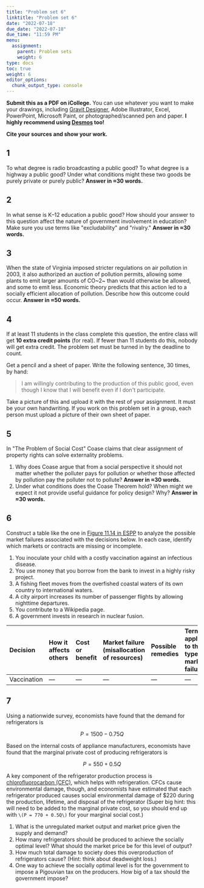```yaml
---
title: "Problem set 6"
linktitle: "Problem set 6"
date: "2022-07-18"
due_date: "2022-07-18"
due_time: "11:59 PM"
menu:
  assignment:
    parent: Problem sets
    weight: 6
type: docs
toc: true
weight: 6
editor_options: 
  chunk_output_type: console
---
```


**Submit this as a PDF on iCollege.** You can use whatever you want to make your drawings, including [Gravit Designer](https://gravit.io/), Adobe Illustrator, Excel, PowerPoint, Microsoft Paint, or photographed/scanned pen and paper. **I highly recommend using [Desmos](https://www.desmos.com/) too!**

**Cite your sources and show your work.**



## 1

To what degree is radio broadcasting a public good? To what degree is a highway a public good? Under what conditions might these two goods be purely private or purely public? **Answer in ≈30 words.**


## 2

In what sense is K–12 education a public good? How should your answer to this question affect the nature of government involvement in education? Make sure you use terms like "excludability" and "rivalry." **Answer in ≈30 words.**


## 3

When the state of Virginia imposed stricter regulations on air pollution in 2003, it also authorized an auction of pollution permits, allowing some plants to emit larger amounts of CO~2~ than would otherwise be allowed, and some to emit less. Economic theory predicts that this action led to a socially efficient allocation of pollution. Describe how this outcome could occur. **Answer in ≈50 words.**


## 4

If at least 11 students in the class complete this question, the entire class will get **10 extra credit points** (for real). If fewer than 11 students do this, nobody will get extra credit. The problem set must be turned in by the deadline to count.

Get a pencil and a sheet of paper. Write the following sentence, 30 times, by hand:

> I am willingly contributing to the production of this public good, even though I know that I will benefit even if I don't participate.

Take a picture of this and upload it with the rest of your assignment. It must be your own handwriting. If you work on this problem set in a group, each person must upload a picture of their own sheet of paper. 


## 5

In "The Problem of Social Cost" Coase claims that clear assignment of property rights can solve externality problems.   

1. Why does Coase argue that from a social perspective it should not matter whether the polluter pays for pollution or whether those affected by pollution pay the polluter not to pollute? **Answer in ≈30 words.**
2. Under what conditions does the Coase Theorem hold? When might we expect it not provide useful guidance for policy design? Why? **Answer in ≈30 words.**


## 6

Construct a table like the one in [Figure 11.14 in ESPP](https://www.core-econ.org/espp/book/text/11.html#figure-11-14) to analyze the possible market failures associated with the decisions below. In each case, identify which markets or contracts are missing or incomplete.

1. You inoculate your child with a costly vaccination against an infectious disease.
2. You use money that you borrow from the bank to invest in a highly risky project.
3. A fishing fleet moves from the overfished coastal waters of its own country to international waters.
4. A city airport increases its number of passenger flights by allowing nighttime departures.
5. You contribute to a Wikipedia page.
6. A government invests in research in nuclear fusion.


| Decision    | How it affects others | Cost or benefit | Market failure (misallocation of resources) | Possible remedies | Terms applied to this type of market failure |
|:------------|:----------------------|:----------------|:--------------------------------------------|:------------------|:---------------------------------------------|
| Vaccination | —                     | —               | —                                           | —                 | —                                            |


## 7

Using a nationwide survey, economists have found that the demand for refrigerators is

$$
P = 1500 - 0.75Q
$$

Based on the internal costs of appliance manufacturers, economists have found that the marginal private cost of producing refrigerators is

$$
P = 550 + 0.5Q
$$

A key component of the refrigerator production process is [chlorofluorocarbon (CFC)](https://en.wikipedia.org/wiki/Chlorofluorocarbon), which helps with refrigeration. CFCs cause environmental damage, though, and economists have estimated that each refrigerator produced causes social environmental damage of <span>$220</span> during the production, lifetime, and disposal of the refrigerator (Super big hint: this will need to be added to the marginal private cost, so you should end up with `\(P = 770 + 0.5Q\)` for your marginal social cost.)

1. What is the unregulated market output and market price given the supply and demand?
2. How many refrigerators should be produced to achieve the socially optimal level? What should the market price be for this level of output?
3. How much total damage to society does this overproduction of refrigerators cause? (Hint: think about deadweight loss.)
4. One way to achieve the socially optimal level is for the government to impose a Pigouvian tax on the producers. How big of a tax should the government impose?
